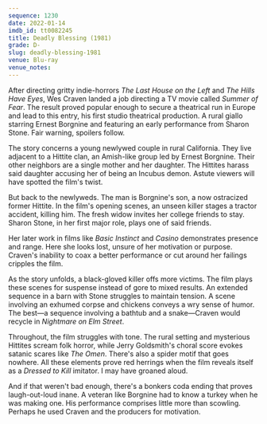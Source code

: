 ```yaml
---
sequence: 1230
date: 2022-01-14
imdb_id: tt0082245
title: Deadly Blessing (1981)
grade: D-
slug: deadly-blessing-1981
venue: Blu-ray
venue_notes:
---
```


After directing gritty indie-horrors <span data-imdb-id="tt0068833">_The Last House on the Left_</span> and <span data-imdb-id="tt0077681">_The Hills Have Eyes_</span>, Wes Craven landed a job directing a TV movie called <span data-imdb-id="tt0078330">_Summer of Fear_</span>. The result proved popular enough to secure a theatrical run in Europe and lead to this entry, his first studio theatrical production. A rural giallo starring Ernest Borgnine and featuring an early performance from Sharon Stone. Fair warning, spoilers follow.

<!-- end -->

The story concerns a young newlywed couple in rural California. They live adjacent to a Hittite clan, an Amish-like group led by Ernest Borgnine. Their other neighbors are a single mother and her daughter. The Hittites harass said daughter accusing her of being an Incubus demon. Astute viewers will have spotted the film's twist.

But back to the newlyweds. The man is Borgnine's son, a now ostracized former Hittite. In the film's opening scenes, an unseen killer stages a tractor accident, killing him. The fresh widow invites her college friends to stay. Sharon Stone, in her first major role, plays one of said friends.

Her later work in films like <span data-imdb-id="tt0103772">_Basic Instinct_</span> and <span data-imdb-id="tt0112641">_Casino_</span> demonstrates presence and range. Here she looks lost, unsure of her motivation or purpose. Craven's inability to coax a better performance or cut around her failings cripples the film.

As the story unfolds, a black-gloved killer offs more victims. The film plays these scenes for suspense instead of gore to mixed results. An extended sequence in a barn with Stone struggles to maintain tension. A scene involving an exhumed corpse and chickens conveys a wry sense of humor. The best—a sequence involving a bathtub and a snake—Craven would recycle in <span data-imdb-id="tt0087800">_Nightmare on Elm Street_</span>.

Throughout, the film struggles with tone. The rural setting and mysterious Hittites scream folk horror, while Jerry Goldsmith's choral score evokes satanic scares like <span data-imdb-id="tt0075005">_The Omen_</span>. There's also a spider motif that goes nowhere. All these elements prove red herrings when the film reveals itself as a <span data-imdb-id="tt0080661">_Dressed to Kill_</span> imitator. I may have groaned aloud.

And if that weren't bad enough, there's a bonkers coda ending that proves laugh-out-loud inane. A veteran like Borgnine had to know a turkey when he was making one. His performance comprises little more than scowling. Perhaps he used Craven and the producers for motivation.
